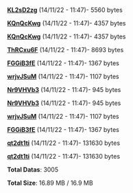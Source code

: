 [**KL2sD2zg**](/data/KL2sD2zg.txt) (14/11/22 - 11:47)- 5560 bytes

[**KQnQcKwg**](/data/KQnQcKwg.txt) (14/11/22 - 11:47)- 4357 bytes

[**KQnQcKwg**](/data/KQnQcKwg.txt) (14/11/22 - 11:47)- 4357 bytes

[**ThRCxu6F**](/data/ThRCxu6F.txt) (14/11/22 - 11:47)- 8693 bytes

[**FGGiB3fE**](/data/FGGiB3fE.txt) (14/11/22 - 11:47)- 1367 bytes

[**wrjvJSuM**](/data/wrjvJSuM.txt) (14/11/22 - 11:47)- 1107 bytes

[**Nr9VHVb3**](/data/Nr9VHVb3.txt) (14/11/22 - 11:47)- 945 bytes

[**Nr9VHVb3**](/data/Nr9VHVb3.txt) (14/11/22 - 11:47)- 945 bytes

[**wrjvJSuM**](/data/wrjvJSuM.txt) (14/11/22 - 11:47)- 1107 bytes

[**FGGiB3fE**](/data/FGGiB3fE.txt) (14/11/22 - 11:47)- 1367 bytes

[**qt2dt1ti**](/data/qt2dt1ti.txt) (14/11/22 - 11:47)- 131630 bytes

[**qt2dt1ti**](/data/qt2dt1ti.txt) (14/11/22 - 11:47)- 131630 bytes

**Total Datas**: 3005

**Total Size**: 16.89 MB / 16.9 MB